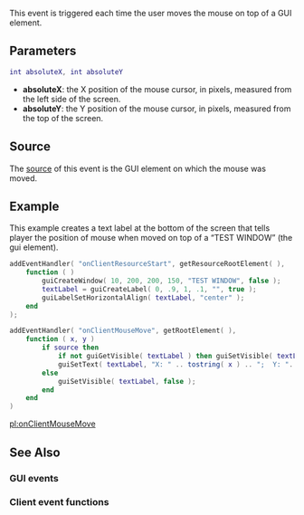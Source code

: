 This event is triggered each time the user moves the mouse on top of a GUI element.

Parameters
----------

``` lua
int absoluteX, int absoluteY
```

-   **absoluteX**: the X position of the mouse cursor, in pixels, measured from the left side of the screen.
-   **absoluteY**: the Y position of the mouse cursor, in pixels, measured from the top of the screen.

Source
------

The [source](/docs/event_system#Event_source.md "wikilink") of this event is the GUI element on which the mouse was moved.

Example
-------

This example creates a text label at the bottom of the screen that tells player the position of mouse when moved on top of a “TEST WINDOW” (the gui element).

``` lua
addEventHandler( "onClientResourceStart", getResourceRootElement( ),
    function ( )
        guiCreateWindow( 10, 200, 200, 150, "TEST WINDOW", false );
        textLabel = guiCreateLabel( 0, .9, 1, .1, "", true );
        guiLabelSetHorizontalAlign( textLabel, "center" );
    end
);

addEventHandler( "onClientMouseMove", getRootElement( ),
    function ( x, y )
        if source then
            if not guiGetVisible( textLabel ) then guiSetVisible( textLabel, true ) end
            guiSetText( textLabel, "X: " .. tostring( x ) .. ";  Y: ".. tostring( y ) )
        else
            guiSetVisible( textLabel, false );
        end
    end
)
```

[pl:onClientMouseMove](/docs/pl:onClientMouseMove.md "wikilink")

See Also
--------

### GUI events

### Client event functions
